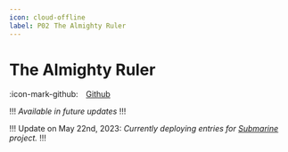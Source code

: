 ```yaml
---
icon: cloud-offline
label: P02⠀The Almighty Ruler
---
```

# The Almighty Ruler

:icon-mark-github: ⠀[Github](https://github.com/oddeyemotion/the-almighty-ruler)

!!!
*Available in future updates*
!!!

!!!
Update on May 22nd, 2023: *Currently deploying entries for [Submarine](/projects/P04-submarine.md) project.*
!!!